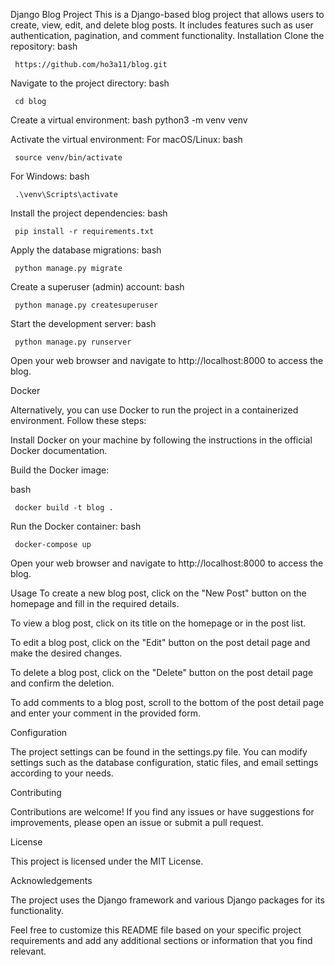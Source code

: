 Django Blog Project
This is a Django-based blog project that allows users to create, view, edit, and delete blog posts. It includes features such as user authentication, pagination, and comment functionality.
Installation
Clone the repository:
bash

     https://github.com/ho3a11/blog.git
   
Navigate to the project directory:
bash

     cd blog
   
Create a virtual environment:
bash
     python3 -m venv venv
   
Activate the virtual environment:
For macOS/Linux:
bash

     source venv/bin/activate
For Windows:
bash

     .\venv\Scripts\activate
Install the project dependencies:
bash

     pip install -r requirements.txt
Apply the database migrations:
bash

     python manage.py migrate
Create a superuser (admin) account:
bash

     python manage.py createsuperuser
Start the development server:
bash

     python manage.py runserver
Open your web browser and navigate to http://localhost:8000 to access the blog.

Docker

Alternatively, you can use Docker to run the project in a containerized environment. Follow these steps:

Install Docker on your machine by following the instructions in the official Docker documentation.

Build the Docker image:

bash

     docker build -t blog .
Run the Docker container:
bash


     docker-compose up
     
Open your web browser and navigate to http://localhost:8000 to access the blog.

Usage
To create a new blog post, click on the "New Post" button on the homepage and fill in the required details.

To view a blog post, click on its title on the homepage or in the post list.

To edit a blog post, click on the "Edit" button on the post detail page and make the desired changes.

To delete a blog post, click on the "Delete" button on the post detail page and confirm the deletion.

To add comments to a blog post, scroll to the bottom of the post detail page and enter your comment in the provided form.

Configuration

The project settings can be found in the settings.py file. You can modify settings such as the database configuration, static files, and email settings according to your needs.

Contributing

Contributions are welcome! If you find any issues or have suggestions for improvements, please open an issue or submit a pull request.

License

This project is licensed under the MIT License.

Acknowledgements

The project uses the Django framework and various Django packages for its functionality.

Feel free to customize this README file based on your specific project requirements and add any additional sections or information that you find relevant.
